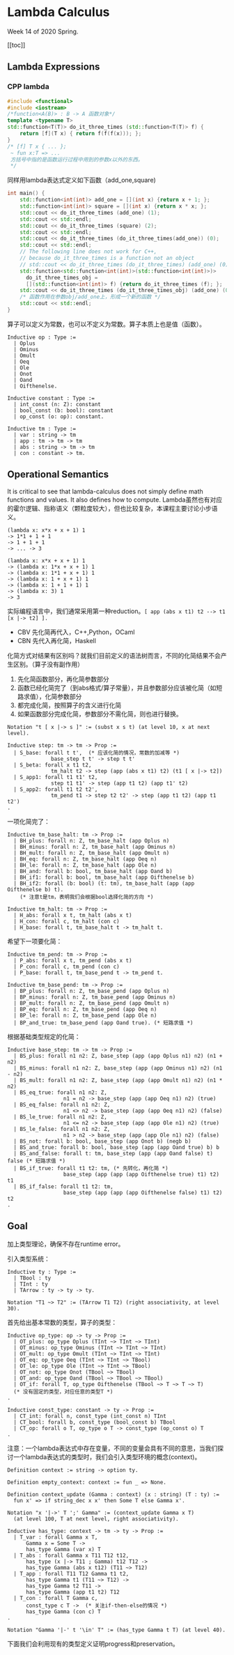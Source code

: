 # Lambda Calculus

<!-----
title: 【Programming Language】Lambda Calculus
url: pl-lambda1
date: 2020-05-26 14:02:23
tags: 
- Programming Language

categories: 
- Courses

----->

Week 14 of 2020 Spring.

<!--more-->

[[toc]]

## Lambda Expressions

### CPP lambda
```Cpp
#include <functional>
#include <iostream>
/*function<A(B)> : B -> A 函数对象*/
template <typename T>
std::function<T(T)> do_it_three_times (std::function<T(T)> f) {
    return [f](T x) { return f(f(f(x))); };
}
/* [f] T x { ... };
 ~ fun x:T => ... 
 方括号中指的是函数运行过程中用到的参数x以外的东西。
 */
```

同样用lambda表达式定义如下函数（add_one,square)
```cpp
int main() {
    std::function<int(int)> add_one = [](int x) {return x + 1; };
    std::function<int(int)> square = [](int x) {return x * x; };
    std::cout << do_it_three_times (add_one) (1);
    std::cout << std::endl;
    std::cout << do_it_three_times (square) (2);
    std::cout << std::endl;
    std::cout << do_it_three_times (do_it_three_times(add_one)) (0);
    std::cout << std::endl;
    // The following line does not work for C++,
    // because do_it_three_times is a function not an object
    // std::cout << do_it_three_times (do_it_three_times) (add_one) (0);
    std::function<std::function<int(int)>(std::function<int(int)>)>
      do_it_three_times_obj =
      [](std::function<int(int)> f) {return do_it_three_times (f); };
    std::cout << do_it_three_times (do_it_three_times_obj) (add_one) (0);
    /* 函数作用在参数obj/add_one上，形成一个新的函数 */
    std::cout << std::endl;
}
```




算子可以定义为常数，也可以不定义为常数。算子本质上也是值（函数）。
```Coq
Inductive op : Type :=
  | Oplus
  | Ominus
  | Omult
  | Oeq
  | Ole
  | Onot
  | Oand
  | Oifthenelse.

Inductive constant : Type :=
  | int_const (n: Z): constant
  | bool_const (b: bool): constant
  | op_const (o: op): constant.

Inductive tm : Type :=
  | var : string -> tm
  | app : tm -> tm -> tm
  | abs : string -> tm -> tm
  | con : constant -> tm.
```

## Operational Semantics

It is critical to see that lambda-calculus does not simply define math functions and values. It also defines how to compute. Lambda虽然也有对应的霍尔逻辑、指称语义（颗粒度较大），但也比较复杂，本课程主要讨论小步语义。


```
(lambda x: x*x + x + 1) 1
-> 1*1 + 1 + 1
-> 1 + 1 + 1
-> ... -> 3

(lambda x: x*x + x + 1) 1
-> (lambda x: 1*x + x + 1) 1
-> (lambda x: 1*1 + x + 1) 1
-> (lambda x: 1 + x + 1) 1
-> (lambda x: 1 + 1 + 1) 1
-> (lambda x: 3) 1
-> 3
```

实际编程语言中，我们通常采用第一种reduction。`[ app (abs x t1) t2 --> t1 [x |-> t2] ].`

- CBV 先化简再代入，C++,Python，OCaml
- CBN 先代入再化简，Haskell

化简方式对结果有区别吗？就我们目前定义的语法树而言，不同的化简结果不会产生区别。（算子没有副作用）

1. 先化简函数部分，再化简参数部分
2. 函数已经化简完了（到abs格式/算子常量），并且参数部分应该被化简（如短路求值），化简参数部分
3. 都完成化简，按照算子的含义进行化简
4. 如果函数部分完成化简，参数部分不需化简，则也进行替换。

```Coq
Notation "t [ x |-> s ]" := (subst x s t) (at level 10, x at next level).

Inductive step: tm -> tm -> Prop :=
  | S_base: forall t t',  (* 应该化简的情况，常数的加减等 *)
              base_step t t' -> step t t'
  | S_beta: forall x t1 t2,
              tm_halt t2 -> step (app (abs x t1) t2) (t1 [ x |-> t2])
  | S_app1: forall t1 t1' t2,
              step t1 t1' -> step (app t1 t2) (app t1' t2)
  | S_app2: forall t1 t2 t2',
              tm_pend t1 -> step t2 t2' -> step (app t1 t2) (app t1 t2')
.
```

一项化简完了：
```Coq
Inductive tm_base_halt: tm -> Prop :=
  | BH_plus: forall n: Z, tm_base_halt (app Oplus n)
  | BH_minus: forall n: Z, tm_base_halt (app Ominus n)
  | BH_mult: forall n: Z, tm_base_halt (app Omult n)
  | BH_eq: forall n: Z, tm_base_halt (app Oeq n)
  | BH_le: forall n: Z, tm_base_halt (app Ole n)
  | BH_and: forall b: bool, tm_base_halt (app Oand b)
  | BH_if1: forall b: bool, tm_base_halt (app Oifthenelse b)
  | BH_if2: forall (b: bool) (t: tm), tm_base_halt (app (app Oifthenelse b) t).
    (* 注意t是tm，表明我们会根据bool选择化简的方向 *)

Inductive tm_halt: tm -> Prop :=
  | H_abs: forall x t, tm_halt (abs x t)
  | H_con: forall c, tm_halt (con c)
  | H_base: forall t, tm_base_halt t -> tm_halt t.
```

希望下一项要化简：
```Coq
Inductive tm_pend: tm -> Prop :=
  | P_abs: forall x t, tm_pend (abs x t)
  | P_con: forall c, tm_pend (con c)
  | P_base: forall t, tm_base_pend t -> tm_pend t.

Inductive tm_base_pend: tm -> Prop :=
  | BP_plus: forall n: Z, tm_base_pend (app Oplus n)
  | BP_minus: forall n: Z, tm_base_pend (app Ominus n)
  | BP_mult: forall n: Z, tm_base_pend (app Omult n)
  | BP_eq: forall n: Z, tm_base_pend (app Oeq n)
  | BP_le: forall n: Z, tm_base_pend (app Ole n)
  | BP_and_true: tm_base_pend (app Oand true). (* 短路求值 *)
```

根据基础类型规定的化简：
```Coq
Inductive base_step: tm -> tm -> Prop :=
  | BS_plus: forall n1 n2: Z, base_step (app (app Oplus n1) n2) (n1 + n2)
  | BS_minus: forall n1 n2: Z, base_step (app (app Ominus n1) n2) (n1 - n2)
  | BS_mult: forall n1 n2: Z, base_step (app (app Omult n1) n2) (n1 * n2)
  | BS_eq_true: forall n1 n2: Z,
                  n1 = n2 -> base_step (app (app Oeq n1) n2) (true)
  | BS_eq_false: forall n1 n2: Z,
                  n1 <> n2 -> base_step (app (app Oeq n1) n2) (false)
  | BS_le_true: forall n1 n2: Z,
                  n1 <= n2 -> base_step (app (app Ole n1) n2) (true)
  | BS_le_false: forall n1 n2: Z,
                  n1 > n2 -> base_step (app (app Ole n1) n2) (false)
  | BS_not: forall b: bool, base_step (app Onot b) (negb b)
  | BS_and_true: forall b: bool, base_step (app (app Oand true) b) b
  | BS_and_false: forall t: tm, base_step (app (app Oand false) t) false (* 短路求值 *)
  | BS_if_true: forall t1 t2: tm, (* 先转化，再化简 *)
                  base_step (app (app (app Oifthenelse true) t1) t2) t1
  | BS_if_false: forall t1 t2: tm,
                  base_step (app (app (app Oifthenelse false) t1) t2) t2
.
```



## Goal
加上类型理论，确保不存在runtime error。

引入类型系统：

```Coq
Inductive ty : Type :=
  | TBool : ty
  | TInt : ty
  | TArrow : ty -> ty -> ty.

Notation "T1 ~> T2" := (TArrow T1 T2) (right associativity, at level 30).
```

首先给出基本常数的类型，算子的类型：
```Coq
Inductive op_type: op -> ty -> Prop :=
  | OT_plus: op_type Oplus (TInt ~> TInt ~> TInt)
  | OT_minus: op_type Ominus (TInt ~> TInt ~> TInt)
  | OT_mult: op_type Omult (TInt ~> TInt ~> TInt)
  | OT_eq: op_type Oeq (TInt ~> TInt ~> TBool)
  | OT_le: op_type Ole (TInt ~> TInt ~> TBool)
  | OT_not: op_type Onot (TBool ~> TBool)
  | OT_and: op_type Oand (TBool ~> TBool ~> TBool)
  | OT_if: forall T, op_type Oifthenelse (TBool ~> T ~> T ~> T)
  (* 没有固定的类型，对应任意的类型T *)
.

Inductive const_type: constant -> ty -> Prop :=
  | CT_int: forall n, const_type (int_const n) TInt
  | CT_bool: forall b, const_type (bool_const b) TBool
  | CT_op: forall o T, op_type o T -> const_type (op_const o) T
.
```

注意：一个lambda表达式中存在变量，不同的变量会具有不同的意思，当我们探讨一个lambda表达式的类型时，我们会引入类型环境的概念(context)。

```Coq
Definition context := string -> option ty.

Definition empty_context: context := fun _ => None.

Definition context_update (Gamma : context) (x : string) (T : ty) :=
  fun x' => if string_dec x x' then Some T else Gamma x'.

Notation "x '|->' T ';' Gamma" := (context_update Gamma x T)
  (at level 100, T at next level, right associativity).

Inductive has_type: context -> tm -> ty -> Prop :=
  | T_var : forall Gamma x T,
      Gamma x = Some T ->
      has_type Gamma (var x) T
  | T_abs : forall Gamma x T11 T12 t12,
      has_type (x |-> T11 ; Gamma) t12 T12 ->
      has_type Gamma (abs x t12) (T11 ~> T12)
  | T_app : forall T11 T12 Gamma t1 t2,
      has_type Gamma t1 (T11 ~> T12) ->
      has_type Gamma t2 T11 ->
      has_type Gamma (app t1 t2) T12
  | T_con : forall T Gamma c,
      const_type c T ->  (* 关注if-then-else的情况 *)
      has_type Gamma (con c) T
.

Notation "Gamma '|-' t '\in' T" := (has_type Gamma t T) (at level 40).
```

下面我们会利用现有的类型定义证明progress和preservation。